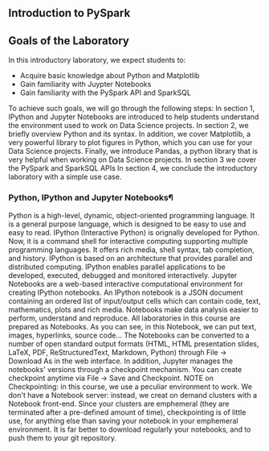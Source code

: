 ## Introduction to PySpark

## Goals of the Laboratory

In this introductory laboratory, we expect students to:
- Acquire basic knowledge about Python and Matplotlib
- Gain familiarity with Juypter Notebooks
- Gain familiarity with the PySpark API and SparkSQL

To achieve such goals, we will go through the following steps:
In section 1, IPython and Jupyter Notebooks are introduced to help students understand the environment used to work on Data Science projects.
In section 2, we briefly overview Python and its syntax. In addition, we cover Matplotlib, a very powerful library to plot figures in Python, which you can use for your Data Science projects. Finally, we introduce Pandas, a python library that is very helpful when working on Data Science projects.
In section 3 we cover the PySpark and SparkSQL APIs
In section 4, we conclude the introductory laboratory with a simple use case.


### Python, IPython and Jupyter Notebooks¶
Python is a high-level, dynamic, object-oriented programming language. It is a general purpose language, which is designed to be easy to use and easy to read.
IPython (Interactive Python) is orignally developed for Python. Now, it is a command shell for interactive computing supporting multiple programming languages. It offers rich media, shell syntax, tab completion, and history. IPython is based on an architecture that provides parallel and distributed computing. IPython enables parallel applications to be developed, executed, debugged and monitored interactively.
Jupyter Notebooks are a web-based interactive computational environment for creating IPython notebooks. An IPython notebook is a JSON document containing an ordered list of input/output cells which can contain code, text, mathematics, plots and rich media. Notebooks make data analysis easier to perform, understand and reproduce. All laboratories in this course are prepared as Notebooks. As you can see, in this Notebook, we can put text, images, hyperlinks, source code... The Notebooks can be converted to a number of open standard output formats (HTML, HTML presentation slides, LaTeX, PDF, ReStructuredText, Markdown, Python) through File -> Download As in the web interface. In addition, Jupyter manages the notebooks' versions through a checkpoint mechanism. You can create checkpoint anytime via File -> Save and Checkpoint.
NOTE on Checkpointing: in this course, we use a peculiar environment to work. We don't have a Notebook server: instead, we creat on demand clusters with a Notebook front-end. Since your clusters are emphemeral (they are terminated after a pre-defined amount of time), checkpointing is of little use, for anything else than saving your notebook in your emphemeral environment. It is far better to download regularly your notebooks, and to push them to your git repository.
